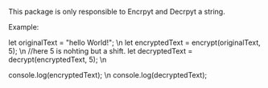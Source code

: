 This package is only responsible to Encrpyt and Decrpyt a string.

Example: 

let originalText = "hello World!"; \n
let encryptedText = encrypt(originalText, 5); \n   //here 5 is nohting but a shift.
let decryptedText = decrypt(encryptedText, 5); \n

console.log(encryptedText); \n
console.log(decryptedText);


